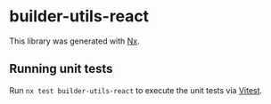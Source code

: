 # builder-utils-react

This library was generated with [Nx](https://nx.dev).

## Running unit tests

Run `nx test builder-utils-react` to execute the unit tests via [Vitest](https://vitest.dev/).
